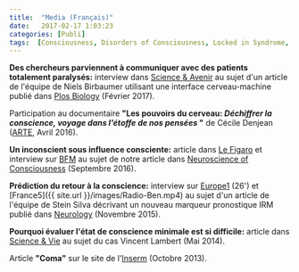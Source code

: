 ```yaml
---
title:  "Media (Français)"
date:   2017-02-17 1:03:23
categories: [Publi]
tags:  [Consciousness, Disorders of Consciousness, Locked in Syndrome, AboutMe]
---
```

**Des chercheurs parviennent à communiquer avec des patients totalement paralysés:**
interview dans [Science & Avenir] au sujet d'un article de l'équipe de Niels Birbaumer utilisant une interface cerveau-machine publié dans [Plos Biology] (Février 2017).

Participation au documentaire **"Les pouvoirs du cerveau: *Déchiffrer la conscience, voyage dans l'étoffe de nos pensées* "** de Cécile Denjean ([ARTE], Avril 2016).

**Un inconscient sous influence consciente:** article dans [Le Figaro] et interview sur [BFM] au sujet de notre article dans [Neuroscience of Consciousness] (Septembre 2016).

**Prédiction du retour à la conscience:** interview sur [Europe1] (26') et [France5]({{ site.url }}/images/Radio-Ben.mp4) au sujet d'un article de l'équipe de Stein Silva décrivant un nouveau marqueur pronostique IRM publié dans [Neurology] (Novembre 2015).

**Pourquoi évaluer l'état de conscience minimale est si difficile:** article dans [Science & Vie] au sujet du cas Vincent Lambert (Mai 2014).

Article **"Coma"** sur le site de l'[Inserm] (Octobre 2013).

[Le Figaro]:http://sante.lefigaro.fr/actualite/2016/09/19/25411-inconscient-sous-influence-consciente
[Science & Avenir]: https://www.sciencesetavenir.fr/sante/cerveau-et-psy/des-chercheurs-communiquent-avec-des-patients-atteints-de-la-maladie-de-charcot-et-totalement-paralyses_110426
[Plos Biology]: http://dx.doi.org/10.1371/journal.pbio.1002593
[Inserm]:http://www.inserm.fr/thematiques/neurosciences-sciences-cognitives-neurologie-psychiatrie/dossiers-d-information/coma
[BFM]: http://bfmbusiness.bfmtv.com/mediaplayer/video/comment-fonctionnent-l-inconscient-et-le-conscient-dans-le-cerveau-24-09-870457.html
[Neuroscience of Consciousness]:https://doi.org/10.1093/nc/niw010
[Science & Vie]:http://scienceetvie-pvgpsla5.immanens.com/fr/pvPageFl.asp?puc=003263&nu=1160&pa=42
[Neurology]:http://dx.doi.org/10.1212/WNL.0000000000002196
[Europe1]:http://www.europe1.fr/emissions/europe-1-midi/europe-midi-votre-journal-jean-michel-aphatie-et-maxime-switek-121115-2619313
[ARTE]:http://boutique.arte.tv/f10932-pouvoirs_cerveau_deux_parties
